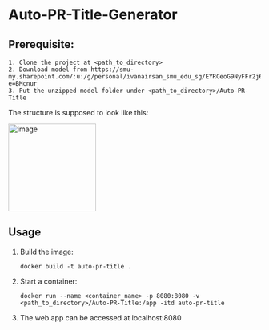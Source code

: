 # Auto-PR-Title-Generator

## Prerequisite:

    1. Clone the project at <path_to_directory>
    2. Download model from https://smu-my.sharepoint.com/:u:/g/personal/ivanairsan_smu_edu_sg/EYRCeoG9NyFFr2j6356ZZJQBKZtrmt1LamLHG4kFlYVuZQ?e=BMcnur
    3. Put the unzipped model folder under <path_to_directory>/Auto-PR-Title


The structure is supposed to look like this:

<img width="175" alt="image" src="https://user-images.githubusercontent.com/7076833/174555290-0abfd8e9-db4b-423a-ac36-35ab0edd3227.png">


## Usage
1. Build the image: 

    ```docker build -t auto-pr-title .```

2. Start a container: 

    ```docker run --name <container_name> -p 8080:8080 -v <path_to_directory>/Auto-PR-Title:/app -itd auto-pr-title```

3. The web app can be accessed at localhost:8080
